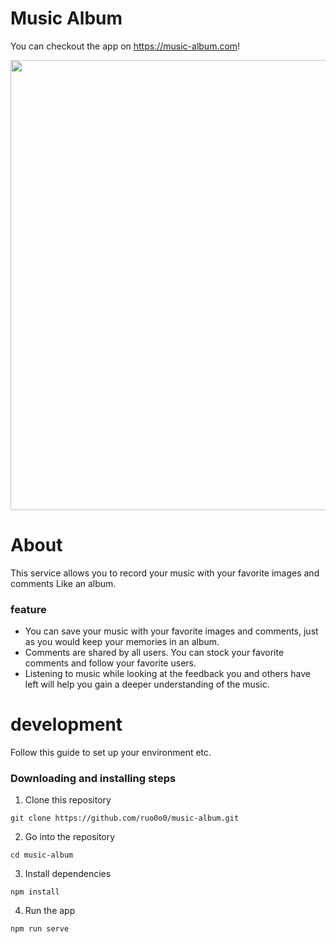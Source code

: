 # Music Album
You can checkout the app on https://music-album.com!

<img width="720" src="https://user-images.githubusercontent.com/84354821/157818657-e1cd552f-a698-4bb3-b0ac-e1ee8a1451f2.gif">

# About
This service allows you to record your music with your favorite images and comments Like an album.
### feature
* You can save your music with your favorite images and comments, just as you would keep your memories in an album.
* Comments are shared by all users. You can stock your favorite comments and follow your favorite users.
* Listening to music while looking at the feedback you and others have left will help you gain a deeper understanding of the music.

# development
Follow this guide to set up your environment etc.
### Downloading and installing steps
1. Clone this repository
```
git clone https://github.com/ruo0o0/music-album.git
```
2. Go into the repository
```
cd music-album
```
3. Install dependencies
```
npm install
```
4. Run the app
```
npm run serve
```